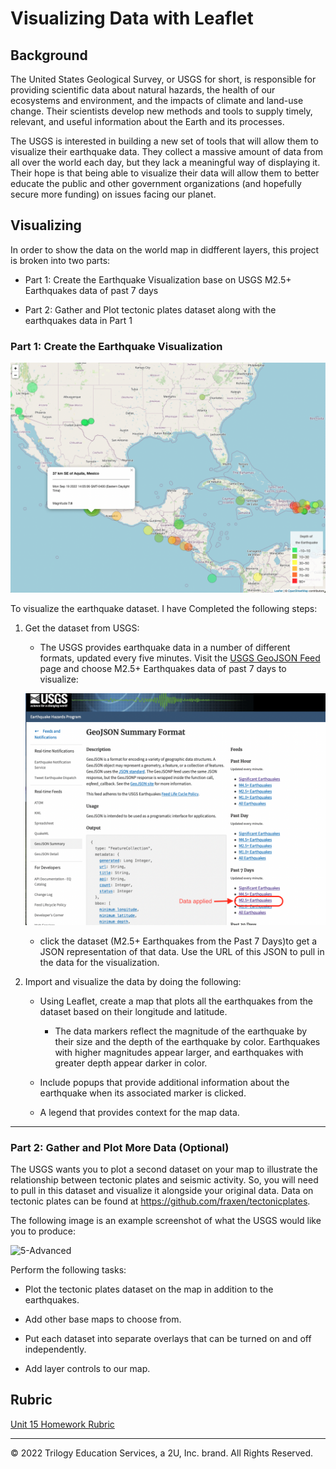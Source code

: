 # Visualizing Data with Leaflet

## Background

The United States Geological Survey, or USGS for short, is responsible for providing scientific data about natural hazards, the health of our ecosystems and environment, and the impacts of climate and land-use change. Their scientists develop new methods and tools to supply timely, relevant, and useful information about the Earth and its processes.

The USGS is interested in building a new set of tools that will allow them to visualize their earthquake data. They collect a massive amount of data from all over the world each day, but they lack a meaningful way of displaying it. Their hope is that being able to visualize their data will allow them to better educate the public and other government organizations (and hopefully secure more funding) on issues facing our planet.


## Visualizing

In order to show the data on the world map in didfferent layers, this project is broken into two parts: 

* Part 1: Create the Earthquake Visualization base on USGS M2.5+ Earthquakes data of past 7 days

* Part 2: Gather and Plot tectonic plates dataset along with the earthquakes data in Part 1

### Part 1: Create the Earthquake Visualization

![3-step1_map](Images/3-step1_map.png)

To visualize the earthquake dataset. I have Completed the following steps:

1. Get the dataset from USGS: 

   * The USGS provides earthquake data in a number of different formats, updated every five minutes. Visit the [USGS GeoJSON Feed](http://earthquake.usgs.gov/earthquakes/feed/v1.0/geojson.php) page and choose M2.5+ Earthquakes data of past 7 days to visualize:

   ![2-GeoJSON_data](Images/2-GeoJSON_data.png)

    * click the dataset (M2.5+ Earthquakes from the Past 7 Days)to get a JSON representation of that data. Use the URL of this JSON to pull in the data for the visualization.

2. Import and visualize the data by doing the following: 

   * Using Leaflet, create a map that plots all the earthquakes from the dataset based on their longitude and latitude.

       *  The data markers reflect the magnitude of the earthquake by their size and the depth of the earthquake by color. Earthquakes with higher magnitudes appear larger, and earthquakes with greater depth appear darker in color.

   * Include popups that provide additional information about the earthquake when its associated marker is clicked.

   * A legend that provides context for the map data.

- - -

### Part 2: Gather and Plot More Data (Optional)

The USGS wants you to plot a second dataset on your map to illustrate the relationship between tectonic plates and seismic activity. So, you will need to pull in this dataset and visualize it alongside your original data. Data on tectonic plates can be found at <https://github.com/fraxen/tectonicplates>.

The following image is an example screenshot of what the USGS would like you to produce:

![5-Advanced](Images/5-Advanced.png)

Perform the following tasks: 

* Plot the tectonic plates dataset on the map in addition to the earthquakes.

* Add other base maps to choose from.

* Put each dataset into separate overlays that can be turned on and off independently.

* Add layer controls to our map.

## Rubric

[Unit 15 Homework Rubric](https://docs.google.com/document/d/1kDNeT4a54ik_AZrHYN3LmVMqH0hDuiwbK2h5lHNxumQ/edit?usp=sharing)

___
© 2022 Trilogy Education Services, a 2U, Inc. brand. All Rights Reserved.
